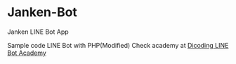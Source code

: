 # Janken-Bot
Janken LINE Bot App

Sample code LINE Bot with PHP(Modified)
Check academy at [Dicoding LINE Bot Academy](https://dicoding.id/a/32)

